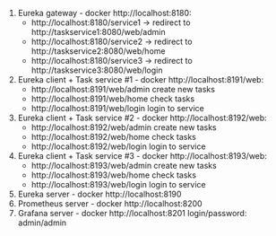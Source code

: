 1. Eureka gateway - docker http://localhost:8180:
   - http://localhost:8180/service1 -> redirect to http://taskservice1:8080/web/admin
   - http://localhost:8180/service2 -> redirect to http://taskservice2:8080/web/home
   - http://localhost:8180/service3 -> redirect to http://taskservice3:8080/web/login
2. Eureka client + Task service #1 - docker http://localhost:8191/web:
   - http://localhost:8191/web/admin create new tasks
   - http://localhost:8191/web/home check tasks
   - http://localhost:8191/web/login login to service
3. Eureka client + Task service #2 - docker http://localhost:8192/web:
    - http://localhost:8192/web/admin create new tasks
    - http://localhost:8192/web/home check tasks
    - http://localhost:8192/web/login login to service
4. Eureka client + Task service #3 - docker http://localhost:8193/web:
    - http://localhost:8193/web/admin create new tasks
    - http://localhost:8193/web/home check tasks
    - http://localhost:8193/web/login login to service
5. Eureka server - docker http://localhost:8190
6. Prometheus server - docker http://localhost:8200
7. Grafana server - docker http://localhost:8201
   login/password: admin/admin